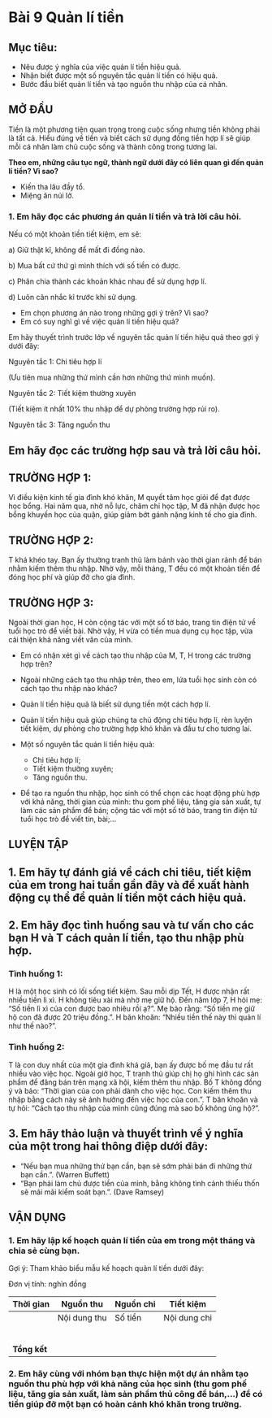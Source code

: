 # Bài 9 Quản lí tiền

## Mục tiêu:
* Nêu được ý nghĩa của việc quản lí tiền hiệu quả.
* Nhận biết được một số nguyên tắc quản lí tiền có hiệu quả.
* Bước đầu biết quản lí tiền và tạo nguồn thu nhập của cá nhân.

## MỞ ĐẦU
Tiền là một phương tiện quan trọng trong cuộc sống nhưng tiền không phải là tất cả. Hiểu đúng về tiền và biết cách sử dụng đồng tiền hợp lí sẽ giúp mỗi cá nhân làm chủ cuộc sống và thành công trong tương lai.

**Theo em, những câu tục ngữ, thành ngữ dưới đây có liên quan gì đến quản lí tiền? Vì sao?**
- Kiến tha lâu đầy tổ.
- Miệng ăn núi lở.

### 1. Em hãy đọc các phương án quản lí tiền và trả lời câu hỏi.

Nếu có một khoản tiền tiết kiệm, em sẽ:

a) Giữ thật kĩ, không để mất đi đồng nào.

b) Mua bất cứ thứ gì mình thích với số tiền có được.

c) Phân chia thành các khoản khác nhau để sử dụng hợp lí.

d) Luôn cân nhắc kĩ trước khi sử dụng.

* Em chọn phương án nào trong những gợi ý trên? Vì sao?
* Em có suy nghĩ gì về việc quản lí tiền hiệu quả?

Em hãy thuyết trình trước lớp về nguyên tắc quản lí tiền hiệu quả theo gợi ý dưới đây:

Nguyên tắc 1: Chi tiêu hợp lí

(Ưu tiên mua những thứ mình cần hơn những thứ mình muốn).

Nguyên tắc 2: Tiết kiệm thường xuyên

(Tiết kiệm ít nhất 10% thu nhập để dự phòng trường hợp rủi ro).

Nguyên tắc 3: Tăng nguồn thu

## Em hãy đọc các trường hợp sau và trả lời câu hỏi.

## TRƯỜNG HỢP 1:
Vì điều kiện kinh tế gia đình khó khăn, M quyết tâm học giỏi để đạt được học bổng. Hai năm qua, nhờ nỗ lực, chăm chỉ học tập, M đã nhận được học bổng khuyến học của quận, giúp giảm bớt gánh nặng kinh tế cho gia đình.

## TRƯỜNG HỢP 2:
T khá khéo tay. Bạn ấy thường tranh thủ làm bánh vào thời gian rảnh để bán nhằm kiếm thêm thu nhập. Nhờ vậy, mỗi tháng, T đều có một khoản tiền để đóng học phí và giúp đỡ cho gia đình.

## TRƯỜNG HỢP 3:
Ngoài thời gian học, H còn cộng tác với một số tờ báo, trang tin điện tử về tuổi học trò để viết bài. Nhờ vậy, H vừa có tiền mua dụng cụ học tập, vừa cải thiện khả năng viết văn của mình.

* Em có nhận xét gì về cách tạo thu nhập của M, T, H trong các trường hợp trên?
* Ngoài những cách tạo thu nhập trên, theo em, lứa tuổi học sinh còn có cách tạo thu nhập nào khác?

* Quản lí tiền hiệu quả là biết sử dụng tiền một cách hợp lí.
* Quản lí tiền hiệu quả giúp chúng ta chủ động chi tiêu hợp lí, rèn luyện tiết kiệm, dự phòng cho trường hợp khó khăn và đầu tư cho tương lai.
* Một số nguyên tắc quản lí tiền hiệu quả:
    * Chi tiêu hợp lí;
    * Tiết kiệm thường xuyên;
    * Tăng nguồn thu.
* Để tạo ra nguồn thu nhập, học sinh có thể chọn các hoạt động phù hợp với khả năng, thời gian của mình: thu gom phế liệu, tăng gia sản xuất, tự làm các sản phẩm để bán; cộng tác với một số tờ báo, trang tin điện tử tuổi học trò để viết tin, bài;...

## LUYỆN TẬP
## 1. Em hãy tự đánh giá về cách chi tiêu, tiết kiệm của em trong hai tuần gần đây và đề xuất hành động cụ thể để quản lí tiền một cách hiệu quả.
## 2. Em hãy đọc tình huống sau và tư vấn cho các bạn H và T cách quản lí tiền, tạo thu nhập phù hợp.

### Tình huống 1:
H là một học sinh có lối sống tiết kiệm. Sau mỗi dịp Tết, H được nhận rất nhiều tiền lì xì. H không tiêu xài mà nhờ mẹ giữ hộ. Đến năm lớp 7, H hỏi mẹ: “Số tiền lì xì của con được bao nhiêu rồi ạ?”. Mẹ bảo rằng: “Số tiền mẹ giữ hộ con đã được 20 triệu đồng.”. H băn khoăn: “Nhiều tiền thế này thì quản lí như thế nào?”.

### Tình huống 2:
T là con duy nhất của một gia đình khá giả, bạn ấy được bố mẹ đầu tư rất nhiều vào việc học. Ngoài giờ học, T tranh thủ giúp chị họ ghi hình các sản phẩm để đăng bán trên mạng xã hội, kiếm thêm thu nhập. Bố T không đồng ý và bảo: “Thời gian của con phải dành cho việc học. Con kiếm thêm thu nhập bằng cách này sẽ ảnh hưởng đến việc học của con.”. T băn khoăn và tự hỏi: “Cách tạo thu nhập của mình cũng đúng mà sao bố không ủng hộ?”.

## 3. Em hãy thảo luận và thuyết trình về ý nghĩa của một trong hai thông điệp dưới đây:
- “Nếu bạn mua những thứ bạn cần, bạn sẽ sớm phải bán đi những thứ bạn cần.”. (Warren Buffett)
- “Bạn phải làm chủ được tiền của mình, bằng không tình cảnh thiếu thốn sẽ mãi mãi kiểm soát bạn.”. (Dave Ramsey)

## VẬN DỤNG
### 1. Em hãy lập kế hoạch quản lí tiền của em trong một tháng và chia sẻ cùng bạn.

Gợi ý:
Tham khảo biểu mẫu kế hoạch quản lí tiền dưới đây:

Đơn vị tính: nghìn đồng

| Thời gian | Nguồn thu | Nguồn chi | Tiết kiệm |
|---|---|---|---|
| | Nội dung thu | Số tiền | Nội dung chi | Số tiền | |
| | | | | | |
| | | | | | |
| | | | | | |
| | | | | | |
| | | | | | |
| | | | | | |
| **Tổng kết** | | | | | |

### 2. Em hãy cùng với nhóm bạn thực hiện một dự án nhằm tạo nguồn thu phù hợp với khả năng của học sinh (thu gom phế liệu, tăng gia sản xuất, làm sản phẩm thủ công để bán,...) để có tiền giúp đỡ một bạn có hoàn cảnh khó khăn trong trường.
